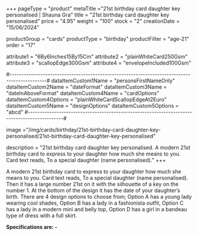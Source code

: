 +++
pageType = "product"
metaTitle ="21st birthday card daughter key personalised | Shauna Gra"
title = "21st birthday card daughter key personalised"
price = "4.95"
weight = "100"
stock = "2"
creationDate = "15/06/2024"

productGroup = "cards"
productType = "birthday"
productFilter = "age-21"
order = "17"

attribute1 = "6By6Inches15By15Cm" 
attribute2 = "plainWhiteCard250Gsm" 
attribute3 = "scallopEdge300Gsm" 
attribute4 = "envelopeIncluded100Gsm"

#---------------------------------------------------------------------------------------------#
dataItemCustom1Name = "personsFirstNameOnly"
dataItemCustom2Name = "dateFormat"
dataItemCustom3Name = "dateInAboveFormat"
dataItemCustom4Name = "cardOptions"
dataItemCustom4Options = "plainWhiteCardScallopEdgeAt2Euro"
dataItemCustom5Name = "designOptions"
dataItemCustom5Options = "abcd"
#---------------------------------------------------------------------------------------------#

image ="/img/cards/birthday/21st-birthday-card-daughter-key-personalised/21st-birthday-card-daughter-key-personalised"

description = "21st birthday card daughter key personalised. A modern 21st birthday card to express to your daughter how much she means to you.  Card text reads, To a special daughter (name personalised)."
+++

A modern 21st birthday card to express to your daughter how much she means to you. Card text reads, To a special daughter (name personalised). Then it has a large number 21st on it with the silhouette of a key on the number 1. At the bottom of the design it has the date of your daughter’s birth. There are 4 design options to choose from; Option A has a young lady wearing cool shades, Option B has a lady in a fashionista outfit, Option C has a lady in a modern mini and belly top, Option D has a girl in a bandeau type of dress with a full skirt.

**Specifications are: -**
